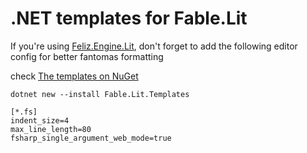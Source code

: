 # .NET templates for Fable.Lit

If you're using [Feliz.Engine.Lit](https://github.com/alfonsogarciacaro/Elmish.Lit/tree/master/src/Feliz.Engine.Lit), don't forget to add the following editor config for better fantomas formatting

check [The templates on NuGet](https://www.nuget.org/packages/Fable.Lit.Templates)

`dotnet new --install Fable.Lit.Templates`

```editorconfig
[*.fs]
indent_size=4
max_line_length=80
fsharp_single_argument_web_mode=true
```

